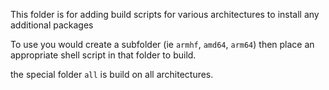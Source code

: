 This folder is for adding build scripts for various architectures to install any additional packages 

To use you would create a subfolder (ie `armhf`, `amd64`, `arm64`) then place an appropriate shell script in that folder to build.

the special folder `all` is build on all architectures.
